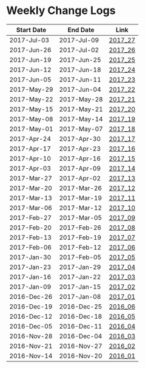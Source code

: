 Weekly Change Logs
==================

| Start Date | End Date   | Link                          |
|------------|------------|-------------------------------|
|2017-Jul-03 |2017-Jul-09 | [2017_27](2017_27) |
|2017-Jun-26 |2017-Jul-02 | [2017_26](2017_26) |
|2017-Jun-19 |2017-Jun-25 | [2017_25](2017_25) |
|2017-Jun-12 |2017-Jun-18 | [2017_24](2017_24) |
|2017-Jun-05 |2017-Jun-11 | [2017_23](2017_23) |
|2017-May-29 |2017-Jun-04 | [2017_22](2017_22) |
|2017-May-22 |2017-May-28 | [2017_21](2017_21) |
|2017-May-15 |2017-May-21 | [2017_20](2017_20) |
|2017-May-08 |2017-May-14 | [2017_19](2017_19) |
|2017-May-01 |2017-May-07 | [2017_18](2017_18) |
|2017-Apr-24 |2017-Apr-30 | [2017_17](2017_17) |
|2017-Apr-17 |2017-Apr-23 | [2017_16](2017_16) |
|2017-Apr-10 |2017-Apr-16 | [2017_15](2017_15) |
|2017-Apr-03 |2017-Apr-09 | [2017_14](2017_14) |
|2017-Mar-27 |2017-Apr-02 | [2017_13](2017_13) |
|2017-Mar-20 |2017-Mar-26 | [2017_12](2017_12) |
|2017-Mar-13 |2017-Mar-19 | [2017_11](2017_11) |
|2017-Mar-06 |2017-Mar-12 | [2017_10](2017_10) |
|2017-Feb-27 |2017-Mar-05 | [2017_09](2017_09) |
|2017-Feb-20 |2017-Feb-26 | [2017_08](2017_08) |
|2017-Feb-13 |2017-Feb-19 | [2017_07](2017_07) |
|2017-Feb-06 |2017-Feb-12 | [2017_06](2017_06) |
|2017-Jan-30 |2017-Feb-05 | [2017_05](2017_05) |
|2017-Jan-23 |2017-Jan-29 | [2017_04](2017_04) |
|2017-Jan-16 |2017-Jan-22 | [2017_03](2017_03) |
|2017-Jan-09 |2017-Jan-15 | [2017_02](2017_02) |
|2016-Dec-26 |2017-Jan-08 | [2017_01](2017_01) |
|2016-Dec-19 |2016-Dec-25 | [2016_06](2016_06) |
|2016-Dec-12 |2016-Dec-18 | [2016_05](2016_05) |
|2016-Dec-05 |2016-Dec-11 | [2016_04](2016_04) |
|2016-Nov-28 |2016-Dec-04 | [2016_03](2016_03) |      
|2016-Nov-21 |2016-Nov-27 | [2016_02](2016_02) |
|2016-Nov-14 |2016-Nov-20 | [2016_01](2016_01) |
